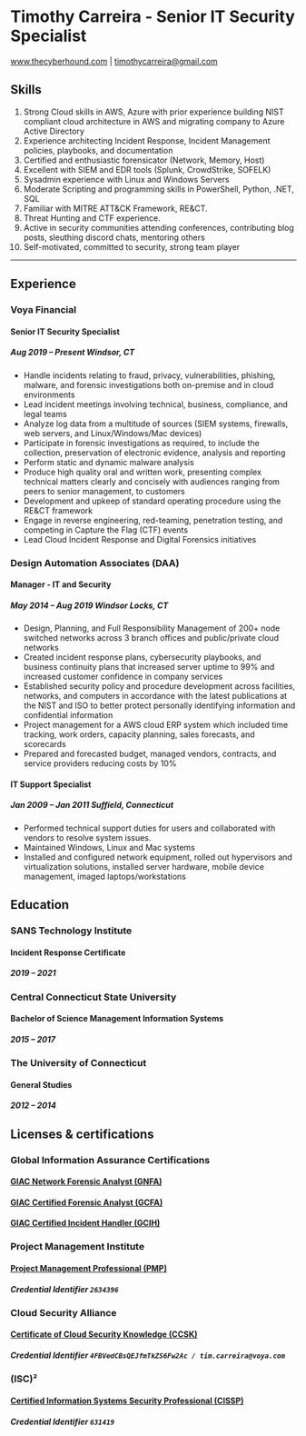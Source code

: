 # Timothy Carreira - Senior IT Security Specialist

www.thecyberhound.com | timothycarreira@gmail.com 

## Skills


1.	Strong Cloud skills in AWS, Azure with prior experience building NIST compliant cloud architecture in AWS and migrating company to Azure Active Directory
2.	Experience architecting Incident Response, Incident Management policies, playbooks, and documentation
3.	Certified and enthusiastic forensicator (Network, Memory, Host)
4.	Excellent with SIEM and EDR tools (Splunk, CrowdStrike, SOFELK)
5.	Sysadmin experience with Linux and Windows Servers
6.	Moderate Scripting and programming skills in PowerShell, Python, .NET, SQL
7.	Familiar with MITRE ATT&CK Framework, RE&CT.
8.	Threat Hunting and CTF experience.
9.	Active in security communities attending conferences, contributing blog posts, sleuthing discord chats, mentoring others
10.	Self-motivated, committed to security, strong team player

<!--
Windows Server
Office, Excel, Visio
Incident Management
Digital Forensics Incident Response (DFIR)
Splunk, Sofelk, SIEM
Network Forensics
Crowdstrike
Azure
Amazon Web Services (AWS)
Powershell
Python
Linux
-->

---
## Experience

### Voya Financial

#### Senior IT Security Specialist

##### Aug 2019 – Present Windsor, CT

*  Handle incidents relating to fraud, privacy, vulnerabilities, phishing, malware, and forensic investigations both on-premise and in cloud environments
* Lead incident meetings involving technical, business, compliance, and legal teams
* Analyze log data from a multitude of sources (SIEM systems, firewalls, web servers, and Linux/Windows/Mac devices)
* Participate in forensic investigations as required, to include the collection, preservation of electronic evidence, analysis and reporting
* Perform static and dynamic malware analysis
* Produce high quality oral and written work, presenting complex technical matters clearly and concisely with audiences ranging from peers to senior management, to customers
* Development and upkeep of standard operating procedure using the RE&CT framework
* Engage in reverse engineering, red-teaming, penetration testing, and competing in Capture the Flag (CTF) events
* Lead Cloud Incident Response and Digital Forensics initiatives


### Design Automation Associates (DAA)

#### Manager - IT and Security

#####  May 2014 – Aug 2019 Windsor Locks, CT

* Design, Planning, and Full Responsibility Management of 200+ node switched networks across 3 branch offices and public/private cloud networks
* Created incident response plans, cybersecurity playbooks, and business continuity plans that increased server uptime to 99% and increased customer confidence in company services
* Established security policy and procedure development across facilities, networks, and computers in accordance with the latest publications at the NIST and ISO to better protect personally identifying information and confidential information
* Project management for a AWS cloud ERP system which included time tracking, work orders, capacity planning, sales forecasts, and scorecards
* Prepared and forecasted budget, managed vendors, contracts, and service providers reducing costs by 10%

#### IT Support Specialist

##### Jan 2009 – Jan 2011 Suffield, Connecticut

* Performed technical support duties for users and collaborated with vendors to resolve system issues.
* Maintained Windows, Linux and Mac systems
* Installed and configured network equipment, rolled out hypervisors and virtualization solutions, installed server hardware, mobile device management, imaged laptops/workstations

## Education

### SANS Technology Institute

#### Incident Response Certificate

##### 2019 – 2021

<!--
* The graduate certificate in Incident Response is a highly technical 13-credit-hour program focused on developing an ability to manage both a computer and network-based forensics investigation as well as the appropriate incident responses.

    * FOR 508 Advanced Digital Forensics, Incident Response, and Threat Hunting
    * FOR 572 Advanced Network Forensics and Analysis
    * SEC 504 Hacker Techniques, Exploits & Incident Handling
    * FOR 610 Reverse-Engineering Malware: Malware Analysis Tools and Techniques
-->
 
### Central Connecticut State University

#### Bachelor of Science Management Information Systems

#####  2015 – 2017

<!--
* Activities and Societies: CCSU E-Sports Club
The management information systems (MIS) program prepares graduates for advanced graduate study and careers in organizations as information systems specialists focusing in the areas of application programming, data base administration, information systems management, and systems analysis and design.
-->
 
### The University of Connecticut

#### General Studies

##### 2012 – 2014
<!--
Activities and Societies: Greater Hartford Business Society
-->
 
## Licenses & certifications

### Global Information Assurance Certifications


#### [GIAC Network Forensic Analyst (GNFA)](https://www.credly.com/earner/earned/badge/0d419760-3225-4fc9-9fc8-699ed3a351cf)
<!--
##### Issued Apr 2021

##### Expires Apr 2025
-->
<!--
<img src="images/gnfa.png" width="50"/>
-->


#### [GIAC Certified Forensic Analyst (GCFA)](https://www.credly.com/earner/earned/badge/74a489aa-cc00-49a9-9262-dd8d9d15b9db)
<!--
##### Issued Dec 2020

##### Expires Dec 2024
-->
<!--
<img src="images/gcfa.png" width="50"/>
-->
#### [GIAC Certified Incident Handler (GCIH)](https://www.credly.com/earner/earned/badge/faf7267d-1b12-4300-b72c-0131531db9f4)
<!--
##### Issued Jun 2020

##### Expires Jun 2024
-->
<!--
<img src="images/gcih.png" width="50"/>
-->

### Project Management Institute

#### [Project Management Professional (PMP)](https://www.credly.com/earner/earned/badge/d59f1efc-a6d1-4ee4-8adb-93f263dff57e)
<!--
##### Issued Aug 2019

##### Expires Aug 2023
-->

##### Credential Identifier `2634396`

<!--
<img src="images/pmp.png" width="50"/>
-->
### Cloud Security Alliance

#### [Certificate of Cloud Security Knowledge (CCSK)](https://ccsk.cloudsecurityalliance.org/en)
<!--
##### Issued Sep 2020

##### Expires Sep 2022
-->
##### Credential Identifier ```4FBVedCBsQEJfmTkZS6Fw2Ac / tim.carreira@voya.com```

<!--
<img src="images/ccsk.png" width="75"/>
-->

### (ISC)²

#### [Certified Information Systems Security Professional (CISSP)](https://www.credly.com/earner/earned/badge/f891fb8b-95c0-4b1e-8edf-2f83459db78c)
<!--
##### Issued May 2019

##### Expires May 2022
-->
##### Credential Identifier `631419`

<!--
<img src="images/cissp.png" width="50"/>
-->

